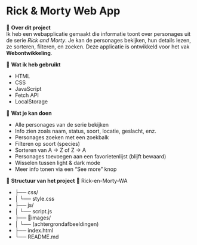# Rick & Morty Web App

📝 **Over dit project**  
Ik heb een webapplicatie gemaakt die informatie toont over personages uit de serie *Rick and Morty*. Je kan de personages bekijken, hun details lezen, ze sorteren, filteren, en zoeken. Deze applicatie is ontwikkeld voor het vak **Webontwikkeling**.

🔧 **Wat ik heb gebruikt**
- HTML
- CSS
- JavaScript
- Fetch API
- LocalStorage

🎯 **Wat je kan doen**
- Alle personages van de serie bekijken
- Info zien zoals naam, status, soort, locatie, geslacht, enz.
- Personages zoeken met een zoekbalk
- Filteren op soort (species)
- Sorteren van A → Z of Z → A
- Personages toevoegen aan een favorietenlijst (blijft bewaard)
- Wisselen tussen light & dark mode
- Meer info tonen via een “See more” knop

📁 **Structuur van het project**
📁 Rick-en-Morty-WA
- ├── css/
- │ └── style.css
- ├── js/
- │ └── script.js
- ├── 📁images/
- │ └── (achtergrondafbeeldingen)
- ├── index.html
- └── README.md
